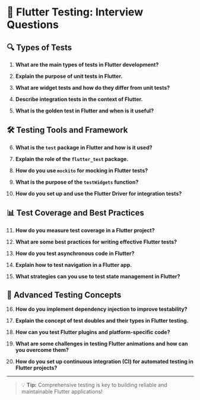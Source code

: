 # 🧪 Flutter Testing: Interview Questions

## 🔍 Types of Tests

1. **What are the main types of tests in Flutter development?**

2. **Explain the purpose of unit tests in Flutter.**

3. **What are widget tests and how do they differ from unit tests?**

4. **Describe integration tests in the context of Flutter.**

5. **What is the golden test in Flutter and when is it useful?**

## 🛠️ Testing Tools and Framework

6. **What is the `test` package in Flutter and how is it used?**

7. **Explain the role of the `flutter_test` package.**

8. **How do you use `mockito` for mocking in Flutter tests?**

9. **What is the purpose of the `testWidgets` function?**

10. **How do you set up and use the Flutter Driver for integration tests?**

## 📊 Test Coverage and Best Practices

11. **How do you measure test coverage in a Flutter project?**

12. **What are some best practices for writing effective Flutter tests?**

13. **How do you test asynchronous code in Flutter?**

14. **Explain how to test navigation in a Flutter app.**

15. **What strategies can you use to test state management in Flutter?**

## 🚀 Advanced Testing Concepts

16. **How do you implement dependency injection to improve testability?**

17. **Explain the concept of test doubles and their types in Flutter testing.**

18. **How can you test Flutter plugins and platform-specific code?**

19. **What are some challenges in testing Flutter animations and how can you overcome them?**

20. **How do you set up continuous integration (CI) for automated testing in Flutter projects?**

---

> 💡 **Tip:** Comprehensive testing is key to building reliable and maintainable Flutter applications!